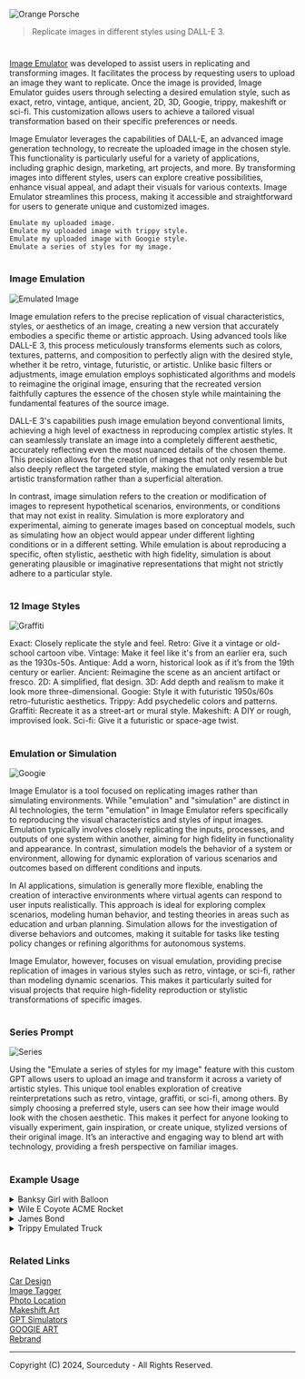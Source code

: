 ![Orange Porsche](https://github.com/sourceduty/Image_Emulator/assets/123030236/e775c121-f4b4-463f-b14a-b129ca69857c)

> Replicate images in different styles using DALL-E 3.

#

[Image Emulator](https://chatgpt.com/g/g-RF3VlAjnL-image-emulator) was developed to assist users in replicating and transforming images. It facilitates the process by requesting users to upload an image they want to replicate. Once the image is provided, Image Emulator guides users through selecting a desired emulation style, such as exact, retro, vintage, antique, ancient, 2D, 3D, Googie, trippy, makeshift or sci-fi. This customization allows users to achieve a tailored visual transformation based on their specific preferences or needs.

Image Emulator leverages the capabilities of DALL-E, an advanced image generation technology, to recreate the uploaded image in the chosen style. This functionality is particularly useful for a variety of applications, including graphic design, marketing, art projects, and more. By transforming images into different styles, users can explore creative possibilities, enhance visual appeal, and adapt their visuals for various contexts. Image Emulator streamlines this process, making it accessible and straightforward for users to generate unique and customized images.

```
Emulate my uploaded image.
Emulate my uploaded image with trippy style.
Emulate my uploaded image with Googie style.
Emulate a series of styles for my image.
```

#
### Image Emulation

![Emulated Image](https://github.com/sourceduty/Image_Emulator/assets/123030236/a7de4748-b877-48b3-a097-3d267abf3872)

Image emulation refers to the precise replication of visual characteristics, styles, or aesthetics of an image, creating a new version that accurately embodies a specific theme or artistic approach. Using advanced tools like DALL-E 3, this process meticulously transforms elements such as colors, textures, patterns, and composition to perfectly align with the desired style, whether it be retro, vintage, futuristic, or artistic. Unlike basic filters or adjustments, image emulation employs sophisticated algorithms and models to reimagine the original image, ensuring that the recreated version faithfully captures the essence of the chosen style while maintaining the fundamental features of the source image.

DALL-E 3's capabilities push image emulation beyond conventional limits, achieving a high level of exactness in reproducing complex artistic styles. It can seamlessly translate an image into a completely different aesthetic, accurately reflecting even the most nuanced details of the chosen theme. This precision allows for the creation of images that not only resemble but also deeply reflect the targeted style, making the emulated version a true artistic transformation rather than a superficial alteration.

In contrast, image simulation refers to the creation or modification of images to represent hypothetical scenarios, environments, or conditions that may not exist in reality. Simulation is more exploratory and experimental, aiming to generate images based on conceptual models, such as simulating how an object would appear under different lighting conditions or in a different setting. While emulation is about reproducing a specific, often stylistic, aesthetic with high fidelity, simulation is about generating plausible or imaginative representations that might not strictly adhere to a particular style.

#
### 12 Image Styles

![Graffiti](https://github.com/user-attachments/assets/f356ccca-231b-4625-916f-7978f953dca7)

Exact: Closely replicate the style and feel.
Retro: Give it a vintage or old-school cartoon vibe.
Vintage: Make it feel like it's from an earlier era, such as the 1930s-50s.
Antique: Add a worn, historical look as if it’s from the 19th century or earlier.
Ancient: Reimagine the scene as an ancient artifact or fresco.
2D: A simplified, flat design.
3D: Add depth and realism to make it look more three-dimensional.
Googie: Style it with futuristic 1950s/60s retro-futuristic aesthetics.
Trippy: Add psychedelic colors and patterns.
Graffiti: Recreate it as a street-art or mural style.
Makeshift: A DIY or rough, improvised look.
Sci-fi: Give it a futuristic or space-age twist.

#
### Emulation or Simulation

![Googie](https://github.com/user-attachments/assets/a585f7d8-a9ad-4c96-8b48-70651348ca59)

Image Emulator is a tool focused on replicating images rather than simulating environments. While "emulation" and "simulation" are distinct in AI technologies, the term "emulation" in Image Emulator refers specifically to reproducing the visual characteristics and styles of input images. Emulation typically involves closely replicating the inputs, processes, and outputs of one system within another, aiming for high fidelity in functionality and appearance. In contrast, simulation models the behavior of a system or environment, allowing for dynamic exploration of various scenarios and outcomes based on different conditions and inputs.

In AI applications, simulation is generally more flexible, enabling the creation of interactive environments where virtual agents can respond to user inputs realistically. This approach is ideal for exploring complex scenarios, modeling human behavior, and testing theories in areas such as education and urban planning. Simulation allows for the investigation of diverse behaviors and outcomes, making it suitable for tasks like testing policy changes or refining algorithms for autonomous systems.

Image Emulator, however, focuses on visual emulation, providing precise replication of images in various styles such as retro, vintage, or sci-fi, rather than modeling dynamic scenarios. This makes it particularly suited for visual projects that require high-fidelity reproduction or stylistic transformations of specific images.

#
### Series Prompt

![Series](https://github.com/user-attachments/assets/a8f366d5-1b6f-4c7a-a1f2-4b6d71db75a3)

Using the "Emulate a series of styles for my image" feature with this custom GPT allows users to upload an image and transform it across a variety of artistic styles. This unique tool enables exploration of creative reinterpretations such as retro, vintage, graffiti, or sci-fi, among others. By simply choosing a preferred style, users can see how their image would look with the chosen aesthetic. This makes it perfect for anyone looking to visually experiment, gain inspiration, or create unique, stylized versions of their original image. It’s an interactive and engaging way to blend art with technology, providing a fresh perspective on familiar images.

#
### Example Usage

<details><summary>Banksy Girl with Balloon</summary>
<br>

![Banksy](https://github.com/sourceduty/Image_Emulator/assets/123030236/4f2186b4-8c26-47e1-ae70-b07149c848ca)

<br>
</details>
<details><summary>Wile E Coyote ACME Rocket</summary>
<br>

![Wile E Coyote ACME Rocket](https://github.com/sourceduty/Image_Emulator/assets/123030236/d36d715f-b222-478a-8166-8c4dbd398220)

<br>
</details>
<details><summary>James Bond</summary>
<br>

![Bond James Bond](https://github.com/sourceduty/Image_Emulator/assets/123030236/fb39c57a-f65e-4a69-971f-4c0f4bfdddb2)

<br>
</details>
<details><summary>Trippy Emulated Truck</summary>
<br>

![Emulated Trippy](https://github.com/user-attachments/assets/b9815102-0622-4376-87a4-c0875fba42cc)

<br>
</details>

#
### Related Links

[Car Design](https://github.com/sourceduty/Car_Design)
<br>
[Image Tagger](https://github.com/sourceduty/Image_Tagger)
<br>
[Photo Location](https://github.com/sourceduty/Photo_Location)
<br>
[Makeshift Art](https://github.com/sourceduty/Makeshift_DALL-E_3)
<br>
[GPT Simulators](https://github.com/sourceduty/GPT_Simulators)
<br>
[GOOGIE ART](https://github.com/sourceduty/GOOGIE_ART)
<br>
[Rebrand](https://github.com/sourceduty/Rebrand)

***
Copyright (C) 2024, Sourceduty - All Rights Reserved.
